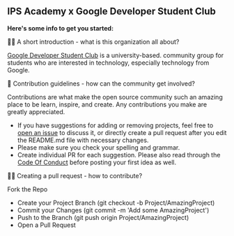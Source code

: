 ## IPS Academy x Google Developer Student Club



**Here's some info to get you started:**

🙋‍♀️ A short introduction - what is this organization all about?

[Google Developer Student Club](https://gdsc.community.dev/ips-academy-indore/) is a university-based. community group for students who are interested in technology, especially technology from Google.

🌈 Contribution guidelines - how can the community get involved?

Contributions are what make the open source community such an amazing place to be learn, inspire, and create. Any contributions you make are greatly appreciated.

- If you have suggestions for adding or removing projects, feel free to [open an issue](https://github.com/gdsc-ipsacademy/.github/issues/new) to discuss it, or directly create a pull request after you edit the README.md file with necessary changes.
- Please make sure you check your spelling and grammar.
- Create individual PR for each suggestion.
Please also read through the [Code Of Conduct](https://github.com/gdsc-ipsacademy/.github/blob/main/CODE_OF_CONDUCT.md) before posting your first idea as well.
<!-- 👩‍💻 Useful resources - where can the community find your docs? Is there anything else the community should know? -->
🧑‍💻 Creating a pull request - how to contribute?

Fork the Repo

- Create your Project Branch (git checkout -b Project/AmazingProject)
- Commit your Changes (git commit -m 'Add some AmazingProject')
- Push to the Branch (git push origin Project/AmazingProject)
- Open a Pull Request


